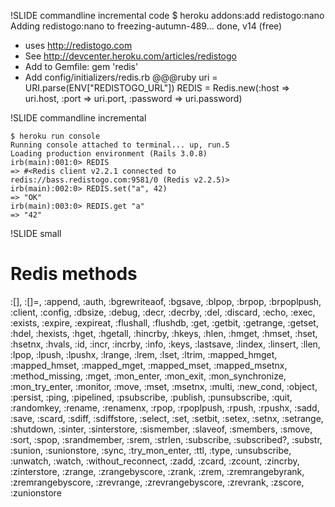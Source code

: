 !SLIDE commandline incremental code
	$ heroku addons:add redistogo:nano
	Adding redistogo:nano to freezing-autumn-489... done, v14 (free)
	
* uses http://redistogo.com	
* See http://devcenter.heroku.com/articles/redistogo
* Add to Gemfile: gem 'redis'
* Add config/initializers/redis.rb
	@@@ruby
	uri = URI.parse(ENV["REDISTOGO_URL"])
	REDIS = Redis.new(:host => uri.host, :port => uri.port, :password => uri.password)

!SLIDE commandline incremental

	$ heroku run console
	Running console attached to terminal... up, run.5
	Loading production environment (Rails 3.0.8)
	irb(main):001:0> REDIS
	=> #<Redis client v2.2.1 connected to redis://bass.redistogo.com:9581/0 (Redis v2.2.5)>
	irb(main):002:0> REDIS.set("a", 42)
	=> "OK"
	irb(main):003:0> REDIS.get "a"
	=> "42"

!SLIDE small
# Redis methods
:[], :[]=, :append, :auth, :bgrewriteaof, :bgsave, :blpop, :brpop, :brpoplpush, :client, :config, :dbsize, :debug, :decr, :decrby, :del, :discard, :echo, :exec, :exists, :expire, :expireat, :flushall, :flushdb, :get, :getbit, :getrange, :getset, :hdel, :hexists, :hget, :hgetall, :hincrby, :hkeys, :hlen, :hmget, :hmset, :hset, :hsetnx, :hvals, :id, :incr, :incrby, :info, :keys, :lastsave, :lindex, :linsert, :llen, :lpop, :lpush, :lpushx, :lrange, :lrem, :lset, :ltrim, :mapped_hmget, :mapped_hmset, :mapped_mget, :mapped_mset, :mapped_msetnx, :method_missing, :mget, :mon_enter, :mon_exit, :mon_synchronize, :mon_try_enter, :monitor, :move, :mset, :msetnx, :multi, :new_cond, :object, :persist, :ping, :pipelined, :psubscribe, :publish, :punsubscribe, :quit, :randomkey, :rename, :renamenx, :rpop, :rpoplpush, :rpush, :rpushx, :sadd, :save, :scard, :sdiff, :sdiffstore, :select, :set, :setbit, :setex, :setnx, :setrange, :shutdown, :sinter, :sinterstore, :sismember, :slaveof, :smembers, :smove, :sort, :spop, :srandmember, :srem, :strlen, :subscribe, :subscribed?, :substr, :sunion, :sunionstore, :sync, :try_mon_enter, :ttl, :type, :unsubscribe, :unwatch, :watch, :without_reconnect, :zadd, :zcard, :zcount, :zincrby, :zinterstore, :zrange, :zrangebyscore, :zrank, :zrem, :zremrangebyrank, :zremrangebyscore, :zrevrange, :zrevrangebyscore, :zrevrank, :zscore, :zunionstore
